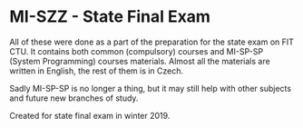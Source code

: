 # MI-SZZ - State Final Exam

All of these were done as a part of the preparation for the state exam on FIT CTU. It contains both common (compulsory) courses and MI-SP-SP (System Programming) courses materials. Almost all the materials are written in English, the rest of them is in Czech.

Sadly MI-SP-SP is no longer a thing, but it may still help with other subjects and future new branches of study.

Created for state final exam in winter 2019.
